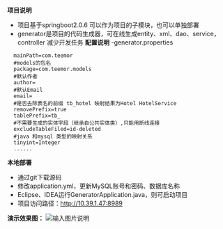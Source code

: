 **项目说明** 
- 项目基于springboot2.0.6 可以作为项目的子模块，也可以单独部署
- generator是项目的代码生成器，可在线生成entity、xml、dao、service，controller 减少开发任务
**配置说明** 
-generator.properties
```
  mainPath=com.teemor
  #models的包名
  package=com.teemor.models
  #默认作者
  author=
  #默认Email
  email=
  #是否去除表名的前缀 tb_hotel 映射结果为Hotel HotelService
  removePrefix=true
  tablePrefix=tb_
  #不需要生成的实体字段（继承自公共实体类）,只能用断线连接
  excludeTableFiled=id-deleted
  #java 和mysql 类型的映射关系
  tinyint=Integer
  ......
```

  
 **本地部署**
- 通过git下载源码
- 修改application.yml，更新MySQL账号和密码、数据库名称
- Eclipse、IDEA运行GeneratorApplication.java，则可启动项目
- 项目访问路径：http://10.39.1.47:8989

**演示效果图：**
![输入图片说明](https://htdrp.oss-cn-hangzhou.aliyuncs.com/common/WX20190610-152603%402x.png "aa.jpg")